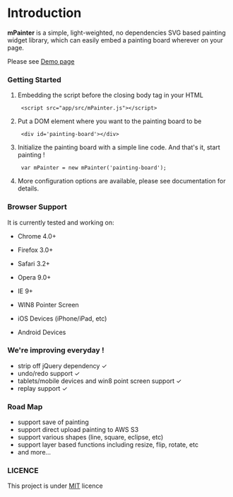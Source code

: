 Introduction
========

**mPainter** is a simple, light-weighted, no dependencies SVG based painting widget library, which can easily embed a painting board wherever on your page.

Please see [Demo page]


### Getting Started

1. Embedding the script before the closing body tag in your HTML

        <script src="app/src/mPainter.js"></script>

2. Put a DOM element where you want to the painting board to be

        <div id='painting-board'></div>

3. Initialize the painting board with a simple line code. And that's it, start painting !

        var mPainter = new mPainter('painting-board');

4. More configuration options are available, please see documentation for details.


### Browser Support

It is currently tested and working on:

- Chrome 4.0+

- Firefox 3.0+

- Safari 3.2+

- Opera 9.0+

- IE 9+

- WIN8 Pointer Screen

- iOS Devices (iPhone/iPad, etc)

- Android Devices


### We're improving everyday !

* strip off jQuery dependency ✓
* undo/redo support ✓
* tablets/mobile devices and win8 point screen support ✓
* replay support ✓

### Road Map

* support save of painting
* support direct upload painting to AWS S3
* support various shapes (line, square, eclipse, etc)
* support layer based functions including resize, flip, rotate, etc
* and more...

### LICENCE

This project is under [MIT] licence

[Demo page]: http://paint.tantanguanguan.com
[MIT]: http://en.wikipedia.org/wiki/MIT_License

